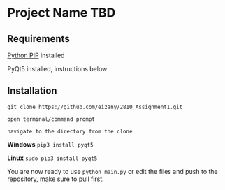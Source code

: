 # Project Name TBD

## Requirements
[Python PIP](https://pypi.org/project/pip/) installed

PyQt5 installed, instructions below

## Installation
`git clone https://github.com/eizany/2810_Assignment1.git`

`open terminal/command prompt`

`navigate to the directory from the clone`

**Windows**
`pip3 install pyqt5`

**Linux**
`sudo pip3 install pyqt5`

You are now ready to use `python main.py` or edit the files and push to the repository, make sure to pull first.

